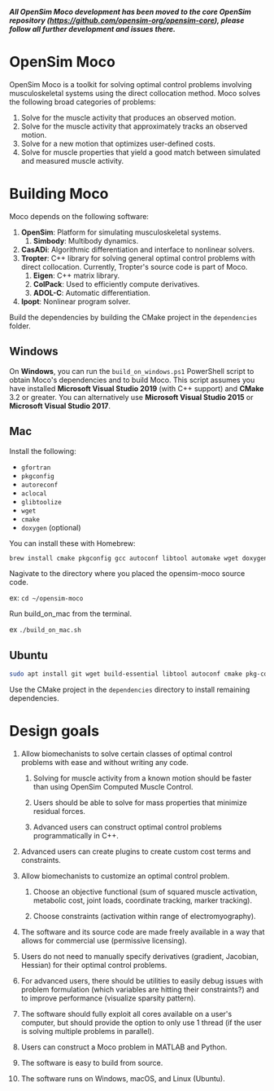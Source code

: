 ***All OpenSim Moco development has been moved to the core OpenSim repository (https://github.com/opensim-org/opensim-core), please follow all further development and issues there.***

OpenSim Moco
============

OpenSim Moco is a toolkit for solving optimal control problems involving
musculoskeletal systems using the direct collocation method. Moco solves the
following broad categories of problems:

1. Solve for the muscle activity that produces an observed motion.
1. Solve for the muscle activity that approximately tracks an observed motion.
2. Solve for a new motion that optimizes user-defined costs.
3. Solve for muscle properties that yield a good match between simulated and
   measured muscle activity.

Building Moco
=============

Moco depends on the following software:

1. **OpenSim**: Platform for simulating musculoskeletal systems.
   1. **Simbody**: Multibody dynamics.
2. **CasADi**: Algorithmic differentiation and interface to nonlinear solvers.
3. **Tropter**: C++ library for solving general optimal control problems with
direct collocation. Currently, Tropter's source code is part of Moco.
   1. **Eigen**: C++ matrix library.
   2. **ColPack**: Used to efficiently compute derivatives.
   3. **ADOL-C**: Automatic differentiation.
4. **Ipopt**: Nonlinear program solver.

Build the dependencies by building the CMake project in the `dependencies`
folder.


Windows
-------

On **Windows**, you can run the `build_on_windows.ps1` PowerShell script to
obtain Moco's dependencies and to build Moco. This script assumes you
have installed **Microsoft Visual Studio 2019** (with C++ support) and **CMake**
3.2 or greater. You can alternatively use **Microsoft Visual Studio 2015** or
**Microsoft Visual Studio 2017**.


Mac
---

Install the following:
- `gfortran`
- `pkgconfig`
- `autoreconf`
- `aclocal`
- `glibtoolize`
- `wget`
- `cmake`
- `doxygen` (optional)

You can install these with Homebrew:

```bash
brew install cmake pkgconfig gcc autoconf libtool automake wget doxygen
```

Nagivate to the directory where you placed the opensim-moco source code.

ex: `cd ~/opensim-moco`

Run build_on_mac from the terminal.

ex `./build_on_mac.sh`


Ubuntu
------

```bash
sudo apt install git wget build-essential libtool autoconf cmake pkg-config gfortran liblapack-dev
```

Use the CMake project in the
`dependencies` directory to install remaining dependencies.


Design goals
============

1. Allow biomechanists to solve certain classes of optimal control problems with
   ease and without writing any code.

   1. Solving for muscle activity from a known motion should be faster than
      using OpenSim Computed Muscle Control.

   2. Users should be able to solve for mass properties that minimize
      residual forces.

   3. Advanced users can construct optimal control problems programmatically in
      C++.

3. Advanced users can create plugins to create custom cost terms and
   constraints.

2. Allow biomechanists to customize an optimal control problem.

   1. Choose an objective functional (sum of squared muscle activation,
      metabolic cost, joint loads, coordinate tracking, marker tracking).

   2. Choose constraints (activation within range of electromyography).

3. The software and its source code are made freely available in a way that
   allows for commercial use (permissive licensing).

4. Users do not need to manually specify derivatives (gradient, Jacobian,
   Hessian) for their optimal control problems.

5. For advanced users, there should be utilities to easily debug issues with
   problem formulation (which variables are hitting their constraints?) and to
   improve performance (visualize sparsity pattern).

6. The software should fully exploit all cores available on a user's
   computer, but should provide the option to only use 1 thread (if the user is
   solving multiple problems in parallel).

7. Users can construct a Moco problem in MATLAB and Python.

8. The software is easy to build from source.

9. The software runs on Windows, macOS, and Linux (Ubuntu).



[buildstatus_ghactions]: https://github.com/opensim-org/opensim-moco/workflows/continuous-integration/badge.svg
[buildstatus_image_travis]: https://travis-ci.org/opensim-org/opensim-moco.svg?branch=master
[travisci]: https://travis-ci.org/opensim-org/opensim-moco
[buildstatus_image_appveyor]: https://ci.appveyor.com/api/projects/status/6e731j81t9vkt92w/branch/master?svg=true
[appveyorci]: https://ci.appveyor.com/project/opensim-org/opensim-moco/branch/master
